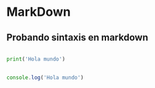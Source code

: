 # MarkDown
## Probando sintaxis en markdown

~~~python

print('Hola mundo')

~~~

~~~typescript

console.log('Hola mundo')

~~~
